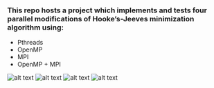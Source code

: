 ### This repo hosts a project which implements and tests four parallel modifications of Hooke’s-Jeeves minimization algorithm using:
- Pthreads
- OpenMP
- MPI
- OpenMP + MPI


![alt text](http://url/to/img.png) ![alt text](http://url/to/img.png)
![alt text](http://url/to/img.png)
![alt text](http://url/to/img.png)
